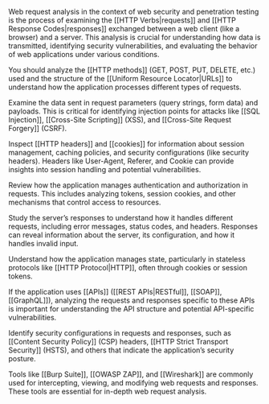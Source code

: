 Web request analysis in the context of web security and penetration testing is the process of examining the [[HTTP Verbs|requests]] and [[HTTP Response Codes|responses]] exchanged between a web client (like a browser) and a server. This analysis is crucial for understanding how data is transmitted, identifying security vulnerabilities, and evaluating the behavior of web applications under various conditions.

You should analyze the [[HTTP methods]] (GET, POST, PUT, DELETE, etc.) used and the structure of the [[Uniform Resource Locator|URLs]] to understand how the application processes different types of requests.

Examine the data sent in request parameters (query strings, form data) and payloads. This is critical for identifying injection points for attacks like [[SQL Injection]], [[Cross-Site Scripting]] (XSS), and [[Cross-Site Request Forgery]] (CSRF).

Inspect [[HTTP headers]] and [[cookies]] for information about session management, caching policies, and security configurations (like security headers). Headers like User-Agent, Referer, and Cookie can provide insights into session handling and potential vulnerabilities.

Review how the application manages authentication and authorization in requests. This includes analyzing tokens, session cookies, and other mechanisms that control access to resources.

Study the server’s responses to understand how it handles different requests, including error messages, status codes, and headers. Responses can reveal information about the server, its configuration, and how it handles invalid input.

Understand how the application manages state, particularly in stateless protocols like [[HTTP Protocol|HTTP]], often through cookies or session tokens.

If the application uses [[APIs]] ([[REST APIs|RESTful]], [[SOAP]], [[GraphQL]]), analyzing the requests and responses specific to these APIs is important for understanding the API structure and potential API-specific vulnerabilities.

Identify security configurations in requests and responses, such as [[Content Security Policy]] (CSP) headers, [[HTTP Strict Transport Security]] (HSTS), and others that indicate the application’s security posture.

Tools like [[Burp Suite]], [[OWASP ZAP]], and [[Wireshark]] are commonly used for intercepting, viewing, and modifying web requests and responses. These tools are essential for in-depth web request analysis.
